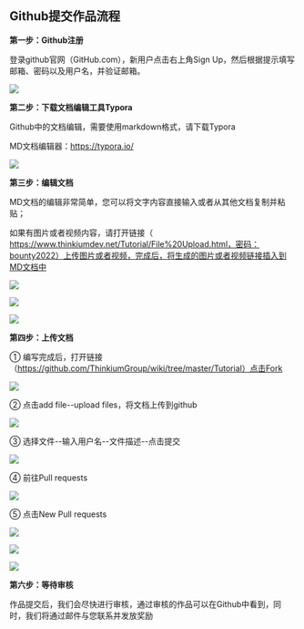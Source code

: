 ## Github提交作品流程

 

**第一步：Github注册**

登录github官网（GitHub.com），新用户点击右上角Sign Up，然后根据提示填写邮箱、密码以及用户名，并验证邮箱。 

![](https://s3-us-west-2.amazonaws.com/t-chain-data/dev/1646288183998.png)



**第二步：下载文档编辑工具Typora**

Github中的文档编辑，需要使用markdown格式，请下载Typora

MD文档编辑器：https://typora.io/

![](https://s3-us-west-2.amazonaws.com/t-chain-data/dev/1646288216903.png) 

 

**第三步：编辑文档**

MD文档的编辑非常简单，您可以将文字内容直接输入或者从其他文档复制并粘贴；

如果有图片或者视频内容，请打开链接（ https://www.thinkiumdev.net/Tutorial/File%20Upload.html，密码：bounty2022）上传图片或者视频，完成后，将生成的图片或者视频链接插入到MD文档中



![](https://s3-us-west-2.amazonaws.com/t-chain-data/dev/1646289332885.jpeg)

![](https://s3-us-west-2.amazonaws.com/t-chain-data/dev/1646289146372.jpeg)

![](https://s3-us-west-2.amazonaws.com/t-chain-data/dev/1646289486068.jpeg)

**第四步：上传文档**

① 编写完成后，打开链接（https://github.com/ThinkiumGroup/wiki/tree/master/Tutorial）点击Fork

![](https://s3-us-west-2.amazonaws.com/t-chain-data/dev/1646295812926.png)

② 点击add file--upload files，将文档上传到github

![](https://s3-us-west-2.amazonaws.com/t-chain-data/dev/1646296384550.png)

③ 选择文件--输入用户名--文件描述--点击提交 

![](https://s3-us-west-2.amazonaws.com/t-chain-data/dev/1646288327708.png) 

 

④ 前往Pull requests

![](https://s3-us-west-2.amazonaws.com/t-chain-data/dev/1646288358438.png) 

 

⑤ 点击New Pull requests

![](https://s3-us-west-2.amazonaws.com/t-chain-data/dev/1646288393967.png) 

![](https://s3-us-west-2.amazonaws.com/t-chain-data/dev/1646288435001.png) 

![](https://s3-us-west-2.amazonaws.com/t-chain-data/dev/1646288462035.png) 

**第六步：等待审核**

作品提交后，我们会尽快进行审核，通过审核的作品可以在Github中看到，同时，我们将通过邮件与您联系并发放奖励

 

 
